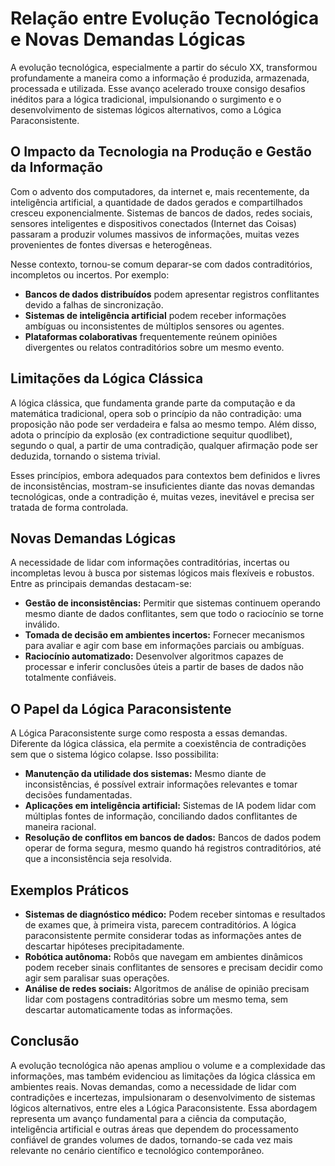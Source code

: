 
# Relação entre Evolução Tecnológica e Novas Demandas Lógicas

A evolução tecnológica, especialmente a partir do século XX, transformou profundamente a maneira como a informação é produzida, armazenada, processada e utilizada. Esse avanço acelerado trouxe consigo desafios inéditos para a lógica tradicional, impulsionando o surgimento e o desenvolvimento de sistemas lógicos alternativos, como a Lógica Paraconsistente.

## O Impacto da Tecnologia na Produção e Gestão da Informação

Com o advento dos computadores, da internet e, mais recentemente, da inteligência artificial, a quantidade de dados gerados e compartilhados cresceu exponencialmente. Sistemas de bancos de dados, redes sociais, sensores inteligentes e dispositivos conectados (Internet das Coisas) passaram a produzir volumes massivos de informações, muitas vezes provenientes de fontes diversas e heterogêneas.

Nesse contexto, tornou-se comum deparar-se com dados contraditórios, incompletos ou incertos. Por exemplo:

- **Bancos de dados distribuídos** podem apresentar registros conflitantes devido a falhas de sincronização.
- **Sistemas de inteligência artificial** podem receber informações ambíguas ou inconsistentes de múltiplos sensores ou agentes.
- **Plataformas colaborativas** frequentemente reúnem opiniões divergentes ou relatos contraditórios sobre um mesmo evento.

## Limitações da Lógica Clássica

A lógica clássica, que fundamenta grande parte da computação e da matemática tradicional, opera sob o princípio da não contradição: uma proposição não pode ser verdadeira e falsa ao mesmo tempo. Além disso, adota o princípio da explosão (ex contradictione sequitur quodlibet), segundo o qual, a partir de uma contradição, qualquer afirmação pode ser deduzida, tornando o sistema trivial.

Esses princípios, embora adequados para contextos bem definidos e livres de inconsistências, mostram-se insuficientes diante das novas demandas tecnológicas, onde a contradição é, muitas vezes, inevitável e precisa ser tratada de forma controlada.

## Novas Demandas Lógicas

A necessidade de lidar com informações contraditórias, incertas ou incompletas levou à busca por sistemas lógicos mais flexíveis e robustos. Entre as principais demandas destacam-se:

- **Gestão de inconsistências:** Permitir que sistemas continuem operando mesmo diante de dados conflitantes, sem que todo o raciocínio se torne inválido.
- **Tomada de decisão em ambientes incertos:** Fornecer mecanismos para avaliar e agir com base em informações parciais ou ambíguas.
- **Raciocínio automatizado:** Desenvolver algoritmos capazes de processar e inferir conclusões úteis a partir de bases de dados não totalmente confiáveis.

## O Papel da Lógica Paraconsistente

A Lógica Paraconsistente surge como resposta a essas demandas. Diferente da lógica clássica, ela permite a coexistência de contradições sem que o sistema lógico colapse. Isso possibilita:

- **Manutenção da utilidade dos sistemas:** Mesmo diante de inconsistências, é possível extrair informações relevantes e tomar decisões fundamentadas.
- **Aplicações em inteligência artificial:** Sistemas de IA podem lidar com múltiplas fontes de informação, conciliando dados conflitantes de maneira racional.
- **Resolução de conflitos em bancos de dados:** Bancos de dados podem operar de forma segura, mesmo quando há registros contraditórios, até que a inconsistência seja resolvida.

## Exemplos Práticos

- **Sistemas de diagnóstico médico:** Podem receber sintomas e resultados de exames que, à primeira vista, parecem contraditórios. A lógica paraconsistente permite considerar todas as informações antes de descartar hipóteses precipitadamente.
- **Robótica autônoma:** Robôs que navegam em ambientes dinâmicos podem receber sinais conflitantes de sensores e precisam decidir como agir sem paralisar suas operações.
- **Análise de redes sociais:** Algoritmos de análise de opinião precisam lidar com postagens contraditórias sobre um mesmo tema, sem descartar automaticamente todas as informações.

## Conclusão

A evolução tecnológica não apenas ampliou o volume e a complexidade das informações, mas também evidenciou as limitações da lógica clássica em ambientes reais. Novas demandas, como a necessidade de lidar com contradições e incertezas, impulsionaram o desenvolvimento de sistemas lógicos alternativos, entre eles a Lógica Paraconsistente. Essa abordagem representa um avanço fundamental para a ciência da computação, inteligência artificial e outras áreas que dependem do processamento confiável de grandes volumes de dados, tornando-se cada vez mais relevante no cenário científico e tecnológico contemporâneo.
```
